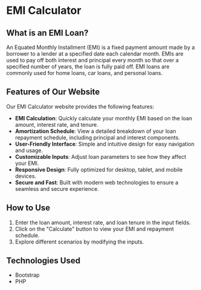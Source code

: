 # EMI Calculator

## What is an EMI Loan?

An Equated Monthly Installment (EMI) is a fixed payment amount made by a borrower to a lender at a specified date each calendar month. EMIs are used to pay off both interest and principal every month so that over a specified number of years, the loan is fully paid off. EMI loans are commonly used for home loans, car loans, and personal loans.

## Features of Our Website

Our EMI Calculator website provides the following features:

- **EMI Calculation**: Quickly calculate your monthly EMI based on the loan amount, interest rate, and tenure.
- **Amortization Schedule**: View a detailed breakdown of your loan repayment schedule, including principal and interest components.
- **User-Friendly Interface**: Simple and intuitive design for easy navigation and usage.
- **Customizable Inputs**: Adjust loan parameters to see how they affect your EMI.
- **Responsive Design**: Fully optimized for desktop, tablet, and mobile devices.
- **Secure and Fast**: Built with modern web technologies to ensure a seamless and secure experience.

## How to Use

1. Enter the loan amount, interest rate, and loan tenure in the input fields.
2. Click on the "Calculate" button to view your EMI and repayment schedule.
3. Explore different scenarios by modifying the inputs.

## Technologies Used

- Bootstrap
- PHP
